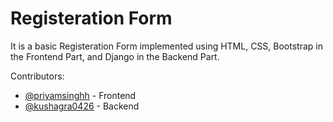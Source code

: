 # Registeration Form

It is a basic Registeration Form implemented using HTML, CSS, Bootstrap in the Frontend Part, and Django in the Backend Part.

Contributors: 
* [@priyamsinghh](https://github.com/priyamsinghh) - Frontend
* [@kushagra0426](https://github.com/kushagra0426) - Backend
